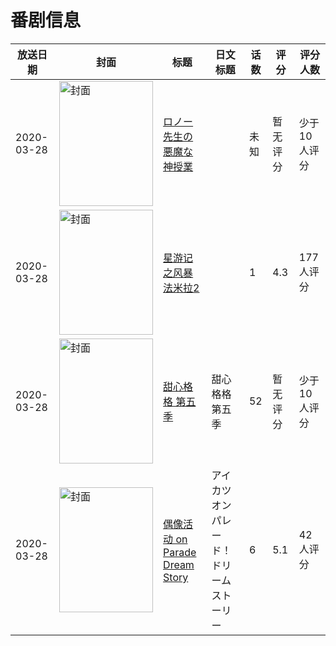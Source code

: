 # 番剧信息

|放送日期|封面|标题|日文标题|话数|评分|评分人数|
|---|---|---|---|---|---|---|
|2020-03-28|<img src="https://lain.bgm.tv/pic/cover/c/da/34/304629_5SL53.jpg" alt="封面" style="width:150px;height:200px;object-fit:cover;">|[ロノー先生の悪魔な神授業](https://bangumi.tv/subject/304629)||未知|暂无评分|少于10人评分|
|2020-03-28|<img src="https://lain.bgm.tv/pic/cover/c/6d/ff/231578_w3ULU.jpg" alt="封面" style="width:150px;height:200px;object-fit:cover;">|[星游记之风暴法米拉2](https://bangumi.tv/subject/231578)||1|4.3|177人评分|
|2020-03-28|<img src="https://lain.bgm.tv/pic/cover/c/05/1e/305744_npPt1.jpg" alt="封面" style="width:150px;height:200px;object-fit:cover;">|[甜心格格 第五季](https://bangumi.tv/subject/305744)|甜心格格 第五季|52|暂无评分|少于10人评分|
|2020-03-28|<img src="https://lain.bgm.tv/pic/cover/c/a8/77/302549_6BSGC.jpg" alt="封面" style="width:150px;height:200px;object-fit:cover;">|[偶像活动 on Parade Dream Story](https://bangumi.tv/subject/302549)|アイカツオンパレード！ドリームストーリー|6|5.1|42人评分|
